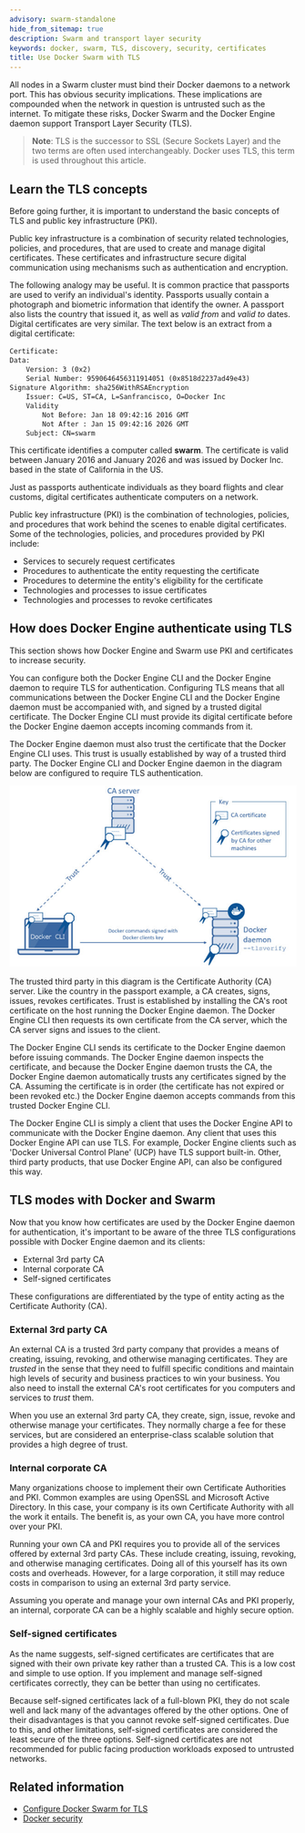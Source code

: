 ```yaml
---
advisory: swarm-standalone
hide_from_sitemap: true
description: Swarm and transport layer security
keywords: docker, swarm, TLS, discovery, security, certificates
title: Use Docker Swarm with TLS
---
```


All nodes in a Swarm cluster must bind their Docker daemons to a network port.
This has obvious security implications. These implications are compounded when
the network in question is untrusted such as the internet. To mitigate these
risks, Docker Swarm and the Docker Engine daemon support Transport Layer Security
(TLS).

> **Note**: TLS is the successor to SSL (Secure Sockets Layer) and the two
> terms are often used interchangeably. Docker uses TLS, this
> term is used throughout this article.

## Learn the TLS concepts

Before going further, it is important to understand the basic concepts of TLS
and public key infrastructure (PKI).

Public key infrastructure is a combination of security related technologies,
policies, and procedures, that are used to create and manage digital
certificates. These certificates and infrastructure secure digital
communication using mechanisms such as authentication and encryption.

The following analogy may be useful. It is common practice that passports are
used to verify an individual's identity. Passports usually contain a photograph
and biometric information that identify the owner. A passport also lists the
country that issued it, as well as *valid from* and *valid to* dates. Digital
certificates are very similar. The text below is an extract from a digital
certificate:

```
Certificate:
Data:
    Version: 3 (0x2)
    Serial Number: 9590646456311914051 (0x8518d2237ad49e43)
Signature Algorithm: sha256WithRSAEncryption
    Issuer: C=US, ST=CA, L=Sanfrancisco, O=Docker Inc
    Validity
        Not Before: Jan 18 09:42:16 2016 GMT
        Not After : Jan 15 09:42:16 2026 GMT
    Subject: CN=swarm
```

This certificate identifies a computer called **swarm**. The certificate is valid between January 2016 and January 2026 and was issued by Docker Inc. based in the state of California in the US.

Just as passports authenticate individuals as they board flights and clear
customs, digital certificates authenticate computers on a network.

Public key infrastructure (PKI) is the combination of technologies, policies,
and procedures that work behind the scenes to enable digital certificates. Some
of the technologies, policies, and procedures provided by PKI include:

- Services to securely request certificates
- Procedures to authenticate the entity requesting the certificate
- Procedures to determine the entity's eligibility for the certificate
- Technologies and processes to issue certificates
- Technologies and processes to revoke certificates

## How does Docker Engine authenticate using TLS

This section shows how Docker Engine and Swarm use PKI and
certificates to increase security.

<!--[metadata]>Need to know about encryption too<![end-metadata]-->

You can configure both the Docker Engine CLI and the Docker Engine daemon to require
TLS for authentication. Configuring TLS means that all communications between
the Docker Engine CLI and the Docker Engine daemon must be accompanied with, and signed by a
trusted digital certificate. The Docker Engine CLI must provide its digital certificate
before the Docker Engine daemon accepts incoming commands from it.

The Docker Engine daemon must also trust the certificate that the Docker Engine CLI uses.
This trust is usually established by way of a trusted third party. The Docker Engine
CLI and Docker Engine daemon in the diagram below are configured to require TLS
authentication.

![TLS authentication diagram](images/trust-diagram.jpg)

The trusted third party in this diagram is the Certificate Authority (CA)
server. Like the country in the passport example, a CA creates, signs, issues,
revokes certificates. Trust is established by installing the CA's root
certificate on the host running the Docker Engine daemon. The Docker Engine CLI then requests
its own certificate from the CA server, which the CA server signs and issues to
the client.

The Docker Engine CLI sends its certificate to the Docker Engine daemon before issuing
commands. The Docker Engine daemon inspects the certificate, and because the Docker Engine daemon trusts the CA,
the Docker Engine daemon automatically trusts any certificates signed by the CA. Assuming the
certificate is in order (the certificate has not expired or been revoked etc.)
the Docker Engine daemon accepts commands from this trusted Docker Engine CLI.

The Docker Engine CLI is simply a client that uses the Docker Engine API to
communicate with the Docker Engine daemon. Any client that uses this Docker Engine API can use
TLS. For example, Docker Engine clients such as 'Docker Universal Control Plane'
(UCP) have TLS support built-in. Other, third party products, that use Docker Engine
API, can also be configured this way.

## TLS modes with Docker and Swarm

Now that you know how certificates are used by the Docker Engine daemon for authentication,
it's important to be aware of the three TLS configurations possible with Docker
Engine daemon and its clients:

- External 3rd party CA
- Internal corporate CA
- Self-signed certificates

These configurations are differentiated by the type of entity acting as the Certificate Authority (CA).

### External 3rd party CA

An external CA is a trusted 3rd party company that provides a means of creating,
issuing, revoking, and otherwise managing certificates. They are *trusted* in
the sense that they need to fulfill specific conditions and maintain high levels
of security and business practices to win your business. You also need to
install the external CA's root certificates for you computers and services to
*trust* them.

When you use an external 3rd party CA, they create, sign, issue, revoke and
otherwise manage your certificates. They normally charge a fee for these
services, but are considered an enterprise-class scalable solution that
provides a high degree of trust.

### Internal corporate CA

Many organizations choose to implement their own Certificate Authorities and
PKI. Common examples are using OpenSSL and Microsoft Active Directory. In this
case, your company is its own Certificate Authority with all the work it
entails. The benefit is, as your own CA, you have more control over your PKI.

Running your own CA and PKI requires you to provide all of the services offered
by external 3rd party CAs. These include creating, issuing, revoking, and
otherwise managing certificates. Doing all of this yourself has its own costs
and overheads. However, for a large corporation, it still may reduce costs in
comparison to using an external 3rd party service.

Assuming you operate and manage your own internal CAs and PKI properly, an
internal, corporate CA can be a highly scalable and highly secure option.

### Self-signed certificates

As the name suggests, self-signed certificates are certificates that are signed
with their own private key rather than a trusted CA. This is a low cost and
simple to use option. If you implement and manage self-signed certificates
correctly, they can be better than using no certificates.

Because self-signed certificates lack of a full-blown PKI, they do not scale
well and lack many of the advantages offered by the other options. One of their
disadvantages is that you cannot revoke self-signed certificates. Due to this, and
other limitations, self-signed certificates are considered the least secure of
the three options. Self-signed certificates are not recommended for public
facing production workloads exposed to untrusted networks.

## Related information

* [Configure Docker Swarm for TLS](configure-tls.md)
* [Docker security](/engine/security/security.md)
